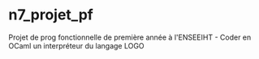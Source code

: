 n7_projet_pf
============

Projet de prog fonctionnelle de première année à l'ENSEEIHT - Coder en OCaml un interpréteur du langage LOGO